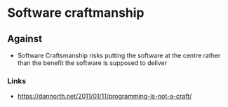 # Software craftmanship 


## Against 

- Software Craftsmanship risks putting the software at the centre rather than the benefit the software is supposed to deliver

### Links

- https://dannorth.net/2011/01/11/programming-is-not-a-craft/